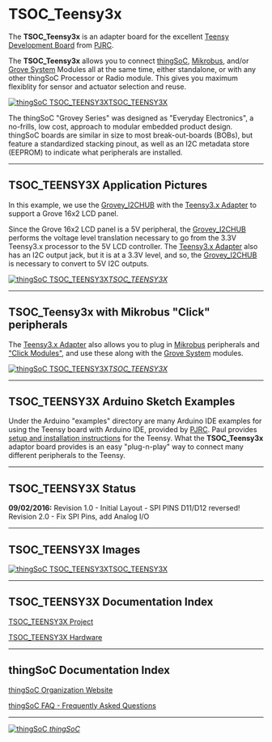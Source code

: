 # TSOC_Teensy3x

The **TSOC_Teensy3x** is an adapter board for the excellent [Teensy Development Board](https://www.pjrc.com/teensy/) from [PJRC](https://www.pjrc.com/).

The **TSOC_Teensy3x** allows you to connect [thingSoC](http://thingsoc.github.io/), [Mikrobus](http://www.mikroe.com/mikrobus/), 
and/or [Grove System](http://www.seeedstudio.com/blog/2016/03/09/tutorial-intro-to-grove-connectors-for-arduinoraspberry-pi-projects/) 
Modules all at the same time, either standalone, or with any other thingSoC Processor or Radio module.
This gives you maximum flexiblity for sensor and actuator selection and reuse. 

[![thingSoC TSOC_TEENSY3X](https://github.com/thingSoC/TSOC_Teensy3x/blob/master/TSOC_Teensy3x/images/product/TSOC_Teensy3x_with_Grove2.png?raw=true)TSOC_TEENSY3X](https://github.com/thingSoC/TSOC_TEENSY3X)

The thingSoC "Grovey Series" was designed as "Everyday Electronics", a no-frills, low cost, approach to modular embedded product design.
thingSoC boards are similar in size to most break-out-boards (BOBs), but feature a standardized stacking pinout, as well as an I2C metadata store (EEPROM)
to indicate what peripherals are installed.

---------------------------------------

## TSOC_TEENSY3X Application Pictures

In this example, we use the [Grovey_I2CHUB](https://github.com/thingSoC/TSOC_GROVEY_I2CHUB) with the [Teensy3.x Adapter](https://github.com/thingSoC/TSOC_Teensy3x)
to support a Grove 16x2 LCD panel.

Since the Grove 16x2 LCD panel is a 5V peripheral, the [Grovey_I2CHUB](https://github.com/thingSoC/TSOC_GROVEY_I2CHUB) performs the voltage level translation
necessary to go from the 3.3V Teensy3.x processor to the 5V LCD controller. The [Teensy3.x Adapter](https://github.com/thingSoC/TSOC_Teensy3x) also has an I2C output jack, but it is at a 3.3V level,
and so, the [Grovey_I2CHUB](https://github.com/thingSoC/TSOC_GROVEY_I2CHUB) is necessary to convert to 5V I2C outputs.

[![thingSoC TSOC_TEENSY3X](https://github.com/thingSoC/TSOC_Teensy3x/blob/master/TSOC_Teensy3x/images/product/teensy3.1with%20Grove_5V_I2C_LCD_panel.png?raw=true)*TSOC_TEENSY3X*](https://github.com/thingSoC/TSOC_TEENSY3X)

---------------------------------------

## TSOC_Teensy3x with Mikrobus "Click" peripherals

The [Teensy3.x Adapter](https://github.com/thingSoC/TSOC_Teensy3x) also allows you to plug in [Mikrobus](http://www.mikroe.com/mikrobus/) 
peripherals and ["Click Modules"](http://www.mikroe.com/click/), and use these along with the 
[Grove System](http://www.seeedstudio.com/blog/2016/03/09/tutorial-intro-to-grove-connectors-for-arduinoraspberry-pi-projects/) modules. 

[![thingSoC TSOC_TEENSY3X](https://github.com/thingSoC/TSOC_Teensy3x/blob/master/TSOC_Teensy3x/images/product/TSOC_Teensy3x_with_Click.png?raw=true)*TSOC_TEENSY3X*](https://github.com/thingSoC/TSOC_TEENSY3X)


---------------------------------------

## TSOC_TEENSY3X Arduino Sketch Examples

Under the Arduino "examples" directory are many Arduino IDE examples for using the Teensy board with Arduino IDE,
provided by [PJRC](https://www.pjrc.com/). Paul provides [setup and installation instructions](https://www.pjrc.com/teensy/tutorial.html) for the Teensy.
What the **TSOC_Teensy3x** adaptor board provides is an easy "plug-n-play" way to connect many different peripherals to the Teensy.

---------------------------------------

## TSOC_TEENSY3X Status <a name="TSOC_TEENSY3X_status"/>

**09/02/2016:** 
Revision 1.0 - Initial Layout - SPI PINS D11/D12 reversed!
Revision 2.0 - Fix SPI Pins, add Analog I/O


---------------------------------------
## TSOC_TEENSY3X Images


[![thingSoC TSOC_TEENSY3X](https://github.com/thingSoC/TSOC_Teensy3x/blob/master/TSOC_Teensy3x/images/product/TSOC_Teensy3x_with_Grove.png?raw=true)TSOC_TEENSY3X](https://github.com/thingSoC/TSOC_TEENSY3X)


---------------------------------------

## TSOC_TEENSY3X Documentation Index <a name="TSOC_TEENSY3X_documentation_index"/>

[TSOC_TEENSY3X Project](https://github.com/thingSoC/TSOC_Teensy3x)

[TSOC_TEENSY3X Hardware](https://github.com/thingSoC/TSOC_Teensy3x/tree/master/TSOC_Teensy3x/hardware)


---------------------------------------

## thingSoC Documentation Index <a name="thingSoC_documentation_index"/>

[thingSoC Organization Website](http://thingSoC.github.io)

[thingSoC FAQ - Frequently Asked Questions](http://thingsoc.github.io/support/faq.html)

---------------------------------------

[![thingSoC](http://thingsoc.github.io/img/projects/thingSoC/thingSoC_thumb.png?raw=true) 
*thingSoC*](http://thingsoc.github.io)
